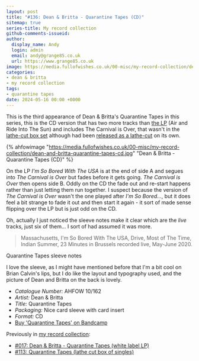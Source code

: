 ```yaml
---
layout: post
title: "#136: Dean & Britta - Quarantine Tapes (CD)"
sitemap: true
series-title: My record collection
github-comments-issueid:
author:
  display_name: Andy
  login: admin
  email: andy@grange85.co.uk
  url: https://www.grange85.co.uk
image: https://media.fullofwishes.co.uk/00-misc/my-record-collection/dean-and-britta-quarantine-tapes-cd.jpg
categories:
- dean & britta
- my record collection
tags:
- quarantine tapes
date: 2024-05-16 00:00 +0000
---
```

This is the third appearance of Dean & Britta's Quarantine Tapes in this series, this is the CD version that has two more tracks than [the LP](/2023/03/16/my-record-collection-017-dean-britta-quarantine-tapes-white-label-lp/) (Air and Ride Into The Sun) and includes The Carnival is Over, that wasn't in the [lathe-cut box set](/2024/02/26/my-record-collection-113-quarantine-tapes-lathe-cut-box-of-singles/) although had been [released as a lathe-cut](/2023/05/22/my-record-collection-036-dean-britta-the-carnival-is-over/) on its own.

{% ahfowimage "https://media.fullofwishes.co.uk/00-misc/my-record-collection/dean-and-britta-quarantine-tapes-cd.jpg" "Dean & Britta - Quarantine Tapes (CD)" %}

On the LP _I'm So Bored With The USA_ is at the end of side A and segues into _The Carnival is Over_ but fades before it gets going. _The Carnival is Over_ then opens side B. Oddly on the CD the fade out and re-start happens rather than just letting them run together. I suspect because the version of _The Carnival is Over_ wasn't the one played after _I'm So Bored..._, but it does feel a bit strange to fade it out and then start it again - it sort of made sense flipping over the LP but is just odd on the CD.

Oh, actually I just noticed the sleeve notes make it clear which are the _live_ tracks, just six of them... I sort of had assumed it was more.

<blockquote>
Massachusetts, I'm So Bored With The USA, Drive, Most of The Time, Indian Summer, 23 Minutes in Brussels recorded live, May-June 2020.
</blockquote>
<p class="caption">Quarantine Tapes sleeve notes</p>

I love the sleeve, as I might have mentioned before that I'm a bit cool on Brian Calvin's lips, but I do like the layout and typography used, and the picture of Dean and Britta on the back is lovely.

 - *Catalogue Number:* AHFOW 10/162
 - *Artist:* Dean & Britta
 - *Title:* Quarantine Tapes
 - *Packaging:* Nice card sleeve with card insert
 - *Format:* CD
 - [Buy 'Quarantine Tapes' on Bandcamp](https://deanandbritta.bandcamp.com/album/quarantine-tapes)

Previously in [my record collection](/category/my-record-collection):
 - [#017: Dean & Britta - Quarantine Tapes (white label LP)](/2023/03/16/my-record-collection-017-dean-britta-quarantine-tapes-white-label-lp/)
 - [ #113: Quarantine Tapes (lathe cut box of singles)](/2024/02/26/my-record-collection-113-quarantine-tapes-lathe-cut-box-of-singles/)
